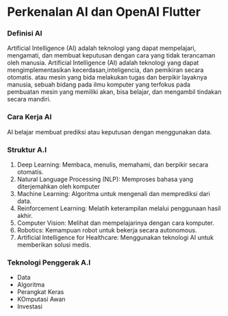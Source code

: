 # Perkenalan AI dan OpenAI Flutter

### Definisi AI

Artificial Intelligence (AI) adalah teknologi yang dapat mempelajari, mengamati, dan membuat keputusan dengan cara yang tidak terancaman oleh manusia.
Artificial Intelligence (AI) adalah teknologi yang dapat mengimplementasikan kecerdasan,inteligencia, dan pemikiran secara otomatis. atau mesin yang bida melakukan tugas dan berpikir layaknya manusia, sebuah bidang pada ilmu komputer yang terfokus pada pembuatan mesin yang memiliki akan, bisa belajar, dan mengambil tindakan secara mandiri.

### Cara Kerja AI

AI belajar membuat prediksi atau keputusan dengan menggunakan data.

### Struktur A.I

1. Deep Learning: Membaca, menulis, memahami, dan berpikir secara otomatis.
2. Natural Language Processing (NLP): Memproses bahasa yang diterjemahkan oleh komputer
3. Machine Learning: Algoritma untuk mengenali dan memprediksi dari data.
4. Reinforcement Learning: Melatih keterampilan melalui penggunaan hasil akhir.
5. Computer Vision: Melihat dan mempelajarinya dengan cara komputer.
6. Robotics: Kemampuan robot untuk bekerja secara autonomous.
7. Artificial Intelligence for Healthcare: Menggunakan teknologi AI untuk memberikan solusi medis.

### Teknologi Penggerak A.I

- Data
- Algoritma
- Perangkat Keras
- KOmputasi Awan
- Investasi
